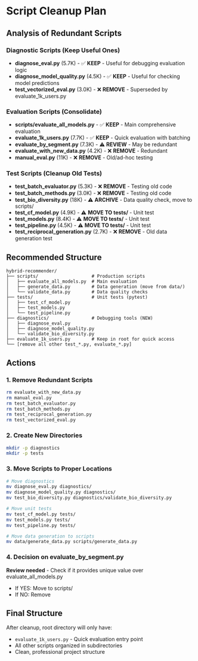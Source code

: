 # Script Cleanup Plan

## Analysis of Redundant Scripts

### Diagnostic Scripts (Keep Useful Ones)
- **diagnose_eval.py** (5.7K) - ✅ **KEEP** - Useful for debugging evaluation logic
- **diagnose_model_quality.py** (4.5K) - ✅ **KEEP** - Useful for checking model predictions
- **test_vectorized_eval.py** (3.0K) - ❌ **REMOVE** - Superseded by evaluate_1k_users.py

### Evaluation Scripts (Consolidate)
- **scripts/evaluate_all_models.py** - ✅ **KEEP** - Main comprehensive evaluation
- **evaluate_1k_users.py** (7.7K) - ✅ **KEEP** - Quick evaluation with batching
- **evaluate_by_segment.py** (7.3K) - ⚠️ **REVIEW** - May be redundant
- **evaluate_with_new_data.py** (4.2K) - ❌ **REMOVE** - Redundant
- **manual_eval.py** (11K) - ❌ **REMOVE** - Old/ad-hoc testing

### Test Scripts (Cleanup Old Tests)
- **test_batch_evaluator.py** (5.3K) - ❌ **REMOVE** - Testing old code
- **test_batch_methods.py** (3.0K) - ❌ **REMOVE** - Testing old code
- **test_bio_diversity.py** (18K) - ⚠️ **ARCHIVE** - Data quality check, move to scripts/
- **test_cf_model.py** (4.9K) - ⚠️ **MOVE TO tests/** - Unit test
- **test_models.py** (8.4K) - ⚠️ **MOVE TO tests/** - Unit test
- **test_pipeline.py** (4.5K) - ⚠️ **MOVE TO tests/** - Unit test
- **test_reciprocal_generation.py** (2.7K) - ❌ **REMOVE** - Old data generation test

## Recommended Structure

```
hybrid-recommender/
├── scripts/                    # Production scripts
│   ├── evaluate_all_models.py  # Main evaluation
│   ├── generate_data.py        # Data generation (move from data/)
│   └── validate_data.py        # Data quality checks
├── tests/                      # Unit tests (pytest)
│   ├── test_cf_model.py
│   ├── test_models.py
│   └── test_pipeline.py
├── diagnostics/                # Debugging tools (NEW)
│   ├── diagnose_eval.py
│   ├── diagnose_model_quality.py
│   └── validate_bio_diversity.py
├── evaluate_1k_users.py        # Keep in root for quick access
└── [remove all other test_*.py, evaluate_*.py]
```

## Actions

### 1. Remove Redundant Scripts
```bash
rm evaluate_with_new_data.py
rm manual_eval.py
rm test_batch_evaluator.py
rm test_batch_methods.py
rm test_reciprocal_generation.py
rm test_vectorized_eval.py
```

### 2. Create New Directories
```bash
mkdir -p diagnostics
mkdir -p tests
```

### 3. Move Scripts to Proper Locations
```bash
# Move diagnostics
mv diagnose_eval.py diagnostics/
mv diagnose_model_quality.py diagnostics/
mv test_bio_diversity.py diagnostics/validate_bio_diversity.py

# Move unit tests
mv test_cf_model.py tests/
mv test_models.py tests/
mv test_pipeline.py tests/

# Move data generation to scripts
mv data/generate_data.py scripts/generate_data.py
```

### 4. Decision on evaluate_by_segment.py
**Review needed** - Check if it provides unique value over evaluate_all_models.py
- If YES: Move to scripts/
- If NO: Remove

## Final Structure

After cleanup, root directory will only have:
- `evaluate_1k_users.py` - Quick evaluation entry point
- All other scripts organized in subdirectories
- Clean, professional project structure
